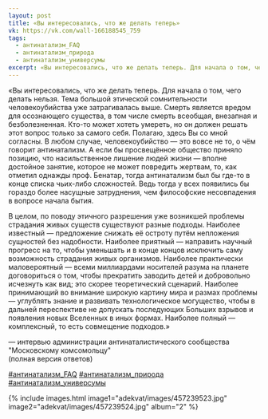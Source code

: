 ```yaml
---
layout: post
title: «Вы интересовались, что же делать теперь»
vk: https://vk.com/wall-166188545_759
tags:
  - антинатализм_FAQ
  - антинатализм_природа
  - антинатализм_универсумы
excerpt: «Вы интересовались, что же делать теперь. Для начала о том, чего делать нельзя. Тема большой этической сомнительности человекоубийства уже затрагивалась выше. Смерть является вредом для осознающего существа, в том числе смерть всеобщая, внезапная и безболезненная. Кто-то может хотеть умереть, но он должен решать этот вопрос только за самого себя. Полагаю, здесь Вы со мной согласны. В любом случае, человекоубийство — это вовсе не то, о чём говорит антинатализм. А если бы ...
---
```

«Вы интересовались, что же делать теперь. Для начала о том, чего делать нельзя. Тема большой этической сомнительности человекоубийства уже затрагивалась выше. Смерть является вредом для осознающего существа, в том числе смерть всеобщая, внезапная и безболезненная. Кто-то может хотеть умереть, но он должен решать этот вопрос только за самого себя. Полагаю, здесь Вы со мной согласны. В любом случае, человекоубийство — это вовсе не то, о чём говорит антинатализм. А если бы просвещённое общество приняло позицию, что насильственное лишение людей жизни — вполне достойное занятие, которое не может повредить жертвам, то, как отметил однажды проф. Бенатар, тогда антинатализм был бы где-то в конце списка чьих-либо сложностей. Ведь тогда у всех появились бы гораздо более насущные затруднения, чем философские несовпадения в вопросе начала бытия.

В целом, по поводу этичного разрешения уже возникшей проблемы страдания живых существ существуют разные подходы. Наиболее известный — предложение снижать её остроту путём непложения сущностей без надобности. Наиболее приятный — направить научный прогресс на то, чтобы уменьшать и в конце концов исключить саму возможность страдания живых организмов. Наиболее практически маловероятный — всеми миллиардами носителей разума на планете договориться о том, чтобы прекратить заводить детей и добровольно исчезнуть как вид; это скорее теоретический сценарий. Наиболее принимающий во внимание широкую картину мира и размах проблемы — углублять знание и развивать технологическое могущество, чтобы в дальней переспективе не допускать последующих Больших взрывов и появления новых Вселенных в иных формах. Наиболее полный — комплексный, то есть совмещение подходов.»

— интервью администрации антинаталистического сообщества "Московскому комсомольцу"<br>
(полная версия ответов)

[#антинатализм_FAQ](poisk.html#антинатализм_FAQ)
[#антинатализм_природа](poisk.html#антинатализм_природа)
[#антинатализм_универсумы](poisk.html#антинатализм_универсумы)

{% include images.html image1="adekvat/images/457239523.jpg" image2="adekvat/images/457239524.jpg" album="2" %}